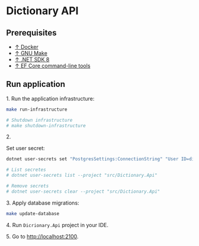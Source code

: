 # Dictionary API

## Prerequisites

- [↑ Docker](https://www.docker.com)
- [↑ GNU Make](https://www.gnu.org/software/make)
- [↑ .NET SDK 8](https://dotnet.microsoft.com/en-us/download/dotnet/8.0)
- [↑ EF Core command-line tools](https://learn.microsoft.com/en-us/ef/core/cli/dotnet)



## Run application

1\. Run the application infrastructure:

```bash
make run-infrastructure

# Shutdown infrastructure
# make shutdown-infrastructure
```

2\.

Set user secret:

```bash
dotnet user-secrets set "PostgresSettings:ConnectionString" "User ID=dictionary_api;Password=dictionary_api;Host=localhost;Port=2200;Database=dictionary_api" --project "src/Dictionary.Api"

# List secretes
# dotnet user-secrets list --project "src/Dictionary.Api"

# Remove secrets
# dotnet user-secrets clear --project "src/Dictionary.Api"
```

3\. Apply database migrations:

```bash
make update-database
```

4\. Run `Dicrionary.Api` project in your IDE.

5\. Go to <http://localhost:2100>.

[//]: # (// TODO Add command that sets everything up and runs app in Docker?)

[//]: # ()
[//]: # (// TODO Move migrations to docker container)

[//]: # ()
[//]: # (// TODO Remove `Microsoft.EntityFrameworkCore.Design` package from Dictionary.Api project)
